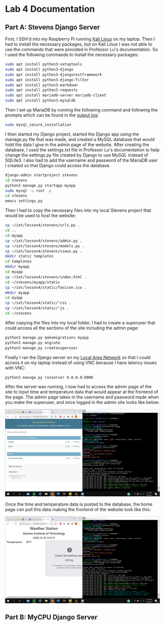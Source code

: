 # Lab 4 Documentation

## Part A: Stevens Django Server

First, I SSH'd into my Raspberry Pi running [Kali Linux](https://en.wikipedia.org/wiki/Kali_Linux) on my laptop. Then I had to install the necessary packages, but on Kali Linux I was not able to use the commands that were provided in Professor Lu's documentation. So I used the following commands to install the necessary packages:

```BASH
sudo apt install python3-setuptools
sudo apt install python3-django
sudo apt install python3-djangorestframework
sudo apt install python3-django-filter
sudo apt install python3-markdown
sudo apt install python3-requests
sudo apt install mariadb-server mariadb-client
sudo apt install python3-mysqldb
```

Then I set up MariaDB by running the following command and following the prompts which can be found in the [output log](lab4a.txt):

```BASH
sudo mysql_secure_installation
```

I then started my Django project, started the Django app using the manage.py file that was made, and created a MySQL database that would hold the data I give in the admin page of the website. After creating the database, I used the settings.txt file in Professor Lu's documentation to help change the settings.py file created by Django to use MySQL instead of SQLite3. I also had to add the username and password of the MariaDB user I created so that Django could access the database.

```BASH
django-admin startproject stevens
cd stevens
python3 manage.py startapp myapp
sudo mysql -u root -p
cd stevens
emacs settings.py
```

Then I had to copy the necessary files into my local Stevens project that would be used to host the website:

```BASH
cp ~/iot/lesson4/stevens/urls.py .
cd ..
cd myapp
cp ~/iot/lesson4/stevens/admin.py .
cp ~/iot/lesson4/stevens/models.py .
cp ~/iot/lesson4/stevens/views.py .
mkdir static templates
cd templates
mkdir myapp
cd myapp
cp ~/iot/lesson4/stevens/index.html .
cd ~/stevens/myapp/static
cp ~/iot/lesson4/static/favicon.ico .
mkdir myapp
cd myapp
cp ~/iot/lesson4/static/*css .
cp ~/iot/lesson4/static/*js .
cd ~/stevens
```

After copying the files into my local folder, I had to create a superuser that could access all the sections of the site including the admin page:

```BASH
python3 manage.py makemigrations myapp
python3 manage.py migrate
python3 manage.py createsuperuser
```

Finally I ran the Django server on my [Local Area Network](https://en.wikipedia.org/wiki/Local_area_network) so that I could access it on my laptop instead of using VNC because I have latency issues with VNC:

```BASH
python3 manage.py runserver 0.0.0.0:8000
```

After the server was running, I now had to access the admin page of the site to input time and temperature data that would appear at the frontend of the page. The admin page takes in the username and password made when you make the superuser, and once logged in the admin site looks like below:

![Django Admin page](Lab4A_1.png)

Once the time and temperature data is posted to the database, the home page can pull this data making the frontend of the website look like this:

![Home Page](Lab4A_2.png)

## Part B: MyCPU Django Server
